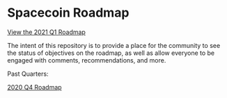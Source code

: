 # Spacecoin Roadmap

[View the 2021 Q1 Roadmap](https://github.com/SpaceWorksCo/roadmap/projects/2)

The intent of this repository is to provide a place for the community to see the status of objectives on the roadmap, as well as allow everyone to be engaged with comments, recommendations, and more.

Past Quarters:

[2020 Q4 Roadmap](https://github.com/SpaceWorksCo/roadmap/projects/1)
